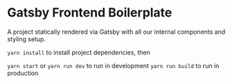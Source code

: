 # Gatsby Frontend Boilerplate

A project statically rendered via Gatsby with all our internal components and styling setup.

`yarn install` to install project dependencies, then

`yarn start` or `yarn run dev` to run in development
`yarn run build` to run in production
